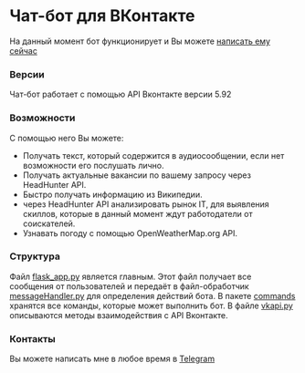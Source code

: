 # Чат-бот для ВКонтакте

На данный момент бот функционирует и Вы можете [написать ему сейчас](https://https://vk.com/im?sel=-179327447/)

### Версии
Чат-бот работает с помощью API Вконтакте версии 5.92

### Возможности
С помощью него Вы можете: 
  - Получать текст, который содержится в аудиосообщении, если нет возможности его послушать лично.
  - Получать актуальные вакансии по вашему запросу через HeadHunter API.
  - Быстро получать информацию из Википедии.
  - через HeadHunter API анализировать рынок IT, для выявления скиллов, которые в данный момент ждут работодатели от соискателей.
  - Узнавать погоду с помощью OpenWeatherMap.org API.
 
### Структура

Файл [flask_app.py](https://github.com/ZvonarevEgor/Bot/blob/master/flask_app.py) является главным. Этот файл получает все сообщения от пользователей и передаёт в файл-обработчик [messageHandler.py](https://github.com/ZvonarevEgor/Bot/blob/master/messageHandler.py) для определения действий бота. 
В пакете [commands](https://github.com/ZvonarevEgor/Bot/tree/master/commands) хранятся все команды, которые может выполнить бот.
В файле [vkapi.py](https://github.com/ZvonarevEgor/Bot/blob/master/vkapi.py) описываются методы взаимодействия с API Вконтакте.


### Контакты
Вы можете написать мне в любое время в [Telegram](https://t.me/gonya1996)
